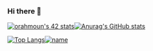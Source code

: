 ### Hi there 👋
[![orahmoun's 42 stats](https://badge42.vercel.app/api/v2/cl6xjvj5w00060gmp1rsvgeyn/stats?cursusId=21&coalitionId=76)](https://github.com/JaeSeoKim/badge42)[![Anurag's GitHub stats](https://github-readme-stats.vercel.app/api?username=samasama99)](https://github.com/anuraghazra/github-readme-stats)

[![Top Langs](https://github-readme-stats.vercel.app/api/top-langs/?username=samasama99)](https://github.com/anuraghazra/github-readme-stats)[![name](https://www.codewars.com/users/sama_sama/badges/large)](https://www.codewars.com/users/sama_sama)
